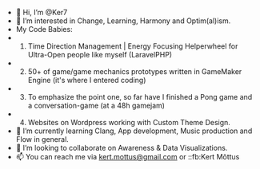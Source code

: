 - 👋 Hi, I’m @Ker7
- 👀 I’m interested in Change, Learning, Harmony and Optim(al)ism.
-    My Code Babies:
-    1) Time Direction Management | Energy Focusing Helperwheel for Ultra-Open people like myself (LaravelPHP)
-    2) 50+ of game/game mechanics prototypes written in GameMaker Engine (it's where I entered coding)
-    3) To emphasize the point one, so far  have I finished a Pong game and a conversation-game (at a 48h gamejam)
-    4) Websites on Wordpress working with Custom Theme Design.
- 🌱 I’m currently learning Clang, App development, Music production and Flow in general.
- 💞️ I’m looking to collaborate on Awareness & Data Visualizations.
- 📫 You can reach me via kert.mottus@gmail.com or ::fb:Kert Mõttus
